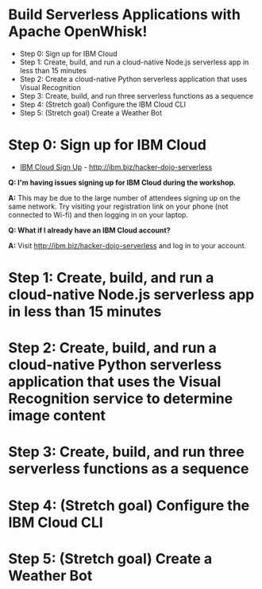 # Build Serverless Applications with Apache OpenWhisk!

- Step 0: Sign up for IBM Cloud
- Step 1: Create, build, and run a cloud-native Node.js serverless app in less than 15 minutes
- Step 2: Create a cloud-native Python serverless application that uses Visual Recognition
- Step 3: Create, build, and run three serverless functions as a sequence
- Step 4: (Stretch goal) Configure the IBM Cloud CLI
- Step 5: (Stretch goal) Create a Weather Bot

# Step 0: Sign up for IBM Cloud
- [IBM Cloud Sign Up](http://ibm.biz/hacker-dojo-serverless) - http://ibm.biz/hacker-dojo-serverless

**Q: I'm having issues signing up for IBM Cloud during the workshop.**

**A:** This may be due to the large number of attendees signing up on the same network. Try visiting your registration link on your phone (not connected to Wi-fi) and then logging in on your laptop.

**Q: What if I already have an IBM Cloud account?**

**A:** Visit http://ibm.biz/hacker-dojo-serverless and log in to your account.

# Step 1: Create, build, and run a cloud-native Node.js serverless app in less than 15 minutes


# Step 2: Create, build, and run a cloud-native Python serverless application that uses the Visual Recognition service to determine image content


# Step 3: Create, build, and run three serverless functions as a sequence



# Step 4: (Stretch goal) Configure the IBM Cloud CLI



# Step 5: (Stretch goal) Create a Weather Bot
